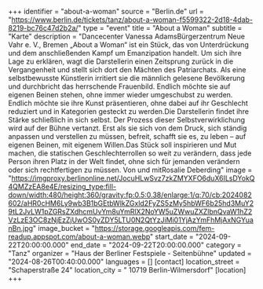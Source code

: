 +++
identifier = "about-a-woman"
source = "Berlin.de"
url = "https://www.berlin.de/tickets/tanz/about-a-woman-f5599322-2d18-4dab-8219-bc76c47d2b2a/"
type = "event"
title = "About a Woman"
subtitle = "Karte"
description = "Dancecenter Vanessa AdamsBürgerzentrum Neue Vahr e. V., Bremen „About a Woman“ ist ein Stück, das von Unterdrückung und dem anschließenden Kampf um Emanzipation handelt. Um sich ihre Lage zu erklären, wagt die Darstellerin einen Zeitsprung zurück in die Vergangenheit und stellt sich dort den Mächten des Patriarchats. Als eine selbstbewusste Künstlerin irritiert sie die männlich gelesene Bevölkerung und durchbricht das herrschende Frauenbild. Endlich möchte sie auf eigenen Beinen stehen, ohne immer wieder umgeschubst zu werden. Endlich möchte sie ihre Kunst präsentieren, ohne dabei auf ihr Geschlecht reduziert und in Kategorien gesteckt zu werden.Die Darstellerin findet ihre Stärke schließlich in sich selbst. Der Prozess dieser Selbstverwirklichung wird auf der Bühne vertanzt. Erst als sie sich von dem Druck, sich ständig anpassen und verstellen zu müssen, befreit, schafft sie es, zu leben – auf eigenen Beinen, mit eigenem Willen.Das Stück soll inspirieren und Mut machen, die statischen Geschlechterrollen so weit zu verändern, dass jede Person ihren Platz in der Welt findet, ohne sich für jemanden verändern oder sich rechtfertigen zu müssen. Von und mitRosalie Deberding"
image = "https://imgproxy.berlinonline.net/JocuHLwSvz7zkZMYXFO6duX6ILsDYokQ4QMZzEA8e4E/resizing_type:fill-down/width:480/height:360/gravity:fp:0.5:0.38/enlarge:1/q:70/cb:2024082602/aHR0cHM6Ly9wb3B1bGEtbWlkZGxld2FyZS5zMy5hbWF6b25hd3MuY29tL2JvLW1pZGRsZXdhcmUvYm8uYmRlX2NoYW5uZWwuZXZlbnQvaW1hZ2VzLzE3OC8zNjEzZjUwOS0yZDY5LTU0N2QtYzJiMi01YjAzYmFhMjAxNGYuanBn.jpg"
image_bucket = "https://storage.googleapis.com/fem-readup.appspot.com/about-a-woman.webp"
start_date = "2024-09-22T20:00:00.000"
end_date = "2024-09-22T20:00:00.000"
category = "Tanz"
organizer = "Haus der Berliner Festspiele - Seitenbühne"
updated = "2024-08-26T00:40:00.000"
languages = []
[contact]
location_street = "Schaperstraße 24"
location_city = " 10719 Berlin-Wilmersdorf"
[location]
+++